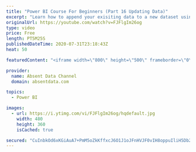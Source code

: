 ```yaml
---
title: "Power BI Course For Beginners (Part 16 Updating Data)"
excerpt: "Learn how to append your exisiting data to a new dataset using the Query Editor in Power BI."
originalUrl: https://youtube.com/watch?v=FJFlgIm26og
type: video
price: Free
length: PT5M25S
publishedDateTime: 2020-07-31T23:18:43Z
heat: 50

featuredContent: "<iframe width=\"800\" height=\"500\" frameborder=\"0\" src=\"https://www.youtube.com/embed/FJFlgIm26og\" allow=\"accelerometer; autoplay; encrypted-media; gyroscope; picture-in-picture\" allowfullscreen></iframe>"

provider:
  name: Absent Data Channel
  domain: absentdata.com

topics:
  - Power BI

images:
  - url: https://i.ytimg.com/vi/FJFlgIm26og/hqdefault.jpg
    width: 480
    height: 360
    isCached: true

secured: "CuInbkOd6xKGiAuA7+PmM5oZkKffxcJ6O1J1oJFnHVJF0vIH8oppuIliH5Db2TPcQwQ3oMp6dTgd+1lMuRe5DfYZsxZIDMHBHbiWxlaXpU/k16FbHHpMHM8BVryekGqxerulsfn+wJrNC9+f4wBr8v0XAjnTbjJHsX+IBgaHsrk1bick7oDBYgRHlq6G0K7fY2Ok6ws+wa+V2RYZ2E8vH7oLKPRKK4LVxLVA+S3hZCtbLGQsd4A0LMZlmgSIxpEBnSrLP4s89q4ZiXUS5u/JFDFndkM0xABJRTKkEfj+6WwgVDnFH4+22nhjb9p7A/S3HEeN5inj5DRDJeflASp6FeQwN1l59nfGpy4MyKEd99/u87EQVK2PermEEVb16RDErQUbBBwCaOOwwBBQJ5SURpaiOiB5qgNFLnHDfYeQN9A=;ic4W/jcQJ4oIajHnulOV9w=="
---
```


